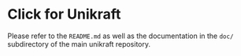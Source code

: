 Click for Unikraft
===================

Please refer to the `README.md` as well as the documentation in the `doc/`
subdirectory of the main unikraft repository.
